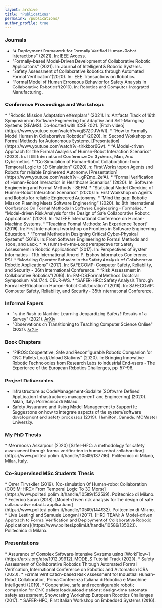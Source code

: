 ```yaml
---
layout: archive
title: "Publications"
permalink: /publications/
author_profile: true
---
```


<h3>Journals</h3>


* “A Deployment Framework for Formally Verified Human-Robot Interactions” (2021). In: IEEE Access.
* "Formally-based Model-Driven Development of Collaborative Robotic Applications" (2021). In: Journal of Intelligent & Robotic Systems.
* “Safety Assessment of Collaborative Robotics through Automated Formal Verification”(2020). In: IEEE Transactions on Robotics.
* “Formal Model of Human Erroneous Behavior for Safety Analysis in Collaborative Robotics”(2019). In: Robotics and Computer-Integrated Manufacturing.

<h3>Conference Proceedings and Workshops</h3>
* "Robotic Mission Adaptation eXemplars" (2021). In: Artifacts Track of 16th Symposium on Software Engineering for Adaptive and Self-Managing Systems (SEAMS). Co-located with ICSE 2021. [Pitch video](https://www.youtube.com/watch?v=gjS7ZDJVrWI).
<!-- * “Experimental Implementation of Discrete Time Quantum Walk with the IBM Qiskit Library” (2021). In: Second International Workshop on Quantum Software Engineering (Q-SE). co-located with ICSE 2021. -->
* “How to Formally Model Human in Collaborative Robotics” (2020). In: Second Workshop on Formal Methods for Autonomous Systems. [Presentation](https://www.youtube.com/watch?v=tirkkbor6Gw).
* “A Model-driven Approach for the Formal Analysis of Human-Robot Interaction Scenarios” (2020). In: IEEE International Conference On Systems, Man, And Cybernetics.
* “Co-Simulation of Human-Robot Collaboration: from Temporal Logic to 3D Simulation” (2020).In: First Workshopon Agents and Robots for reliable Engineered Autonomy. [Presentation](https://www.youtube.com/watch?v=_gPZmo_2efA).
* “Formal Verification of Human-Robot Interaction in Healthcare Scenarios” (2020). In: Software Engineering and Formal Methods - SEFM.
<!-- * “Generalizing an Exactly-1 SAT Solver for Arbitrary Numbers of Variables, Clauses, and K” (2020). In: 1st Quantum Software Engineering and Technology Workshop (QSET). -->
* “Statistical Model Checking of Human-Robot Interaction Scenarios” (2020).In: First Workshop on Agents and Robots for reliable Engineered Autonomy.
* “Mind the gap: Robotic Mission Planning Meets Software Engineering” (2020). In: 8th International Conference On Formal Methods In Software Engineering - Formalise.
* “Model-driven Risk Analysis for the Design of Safe Collaborative Robotic Applications” (2020). In: 1st IEEE International Conference on Human-Machine Systems.
* “Teaching Formal Methods: An Experience Report” (2019). In: First international workshop on Frontiers in Software Engineering Education.
* “Formal Methods in Designing Critical Cyber-Physical Systems” (2019). In: From Software Engineering to Formal Methods and Tools, and Back.
* “A Human-in-the-Loop Perspective for Safety Assessment in Robotic Applications” (2017). In: Perspectives of System Informatics - 11th International Andrei P. Ershov Informatics Conference - PSI.
* “Modeling Operator Behavior in the Safety Analysis of Collaborative Robotic Applications” (2017). In: SAFECOMP: Computer Safety, Reliability, and Security - 36th International Conference.
* “Risk Assessment in Collaborative Robotics”(2016). In: FM-DS:Formal Methods Doctoral Symposium. Vol.1744. CEUR-WS.
* “SAFER-HRC: Safety Analysis Through Formal vERification in Human-Robot Collaboration” (2016). In: SAFECOMP: Computer Safety, Reliability, and Security - 35th International Conference.

<h3>Informal Papers</h3>

* "Is the Rush to Machine Learning Jeopardizing Safety? Results of a Survey" (2021). [ArXiv](https://arxiv.org/abs/2111.14324)
* "Observations on Transitioning to Teaching Computer Science Online" (2021). [ArXiv](https://arxiv.org/abs/2112.11186)




<h3>Book Chapters</h3>

* “PIROS: Cooperative, Safe and Reconfigurable Robotic Companion for CNC Pallets Load/Unload Stations” (2020). In: Bringing Innovative Robotic Technologies from Research Labs to Industrial End-users - The Experience of the European Robotics Challenges, pp. 57–96.

<h3>Project Deliverables</h3>

* Infrastructure as CodeManagement-Sodalite (SOftware Defined AppLication Infrastructures managemenT and Engineering) (2020). Milan, Italy: Politecnico di Milano.
* Safety Assurance and Using Model Management to Support It: Suggestions on how to integrate aspects of the system/software development and safety processes (2019). Hamilton, Canada: MCMaster University.

<h3>My PhD Thesis</h3>
* Mehrnoosh Askarpour (2020) [Safer-HRC: a methodology for safety assessment through formal verification in human-robot collaboration](https://www.politesi.polimi.it/handle/10589/137766). Politecnico di Milano, Milan, Italy.

<h3>Co-Supervised MSc Students Thesis </h3>
* Omer Tiryakiler (2019). [Co-simulation Of Human-robot Collaboration (COSIM-HRC): From Temporal Logic To 3D Morse](https://www.politesi.polimi.it/handle/10589/152569). Politecnico di Milano.
* Federico Buran (2018). [Model-driven risk analysis for the design of safe collaborative robotic applications](https://www.politesi.polimi.it/handle/10589/144932). Politecnico di Milano.
* Livia Lestingi and Samuele Longoni (2017). [HRC-TEAM: A Model-driven Approach to Formal Verification and Deployment of Collaborative Robotic Applications](https://www.politesi.polimi.it/handle/10589/135023). Politecnico di Milano.

<h3>Presentations</h3>
* Assurance of Complex Software-Intensive Systems using [WorkFlow+](https://arxiv.org/abs/1912.09912), MODELS Tutorial Track (2020).
* Safety Assessment of Collaborative Robotics Through Automated Formal Verification, International Conference on Robotics and Automation ICRA (2020).
* Formal Verification-based Risk Assessment for Industrial Human-Robot Collaboration, Prima Conferenza Italiana di Robotica e Macchine Intelligenti (2019).
* Cooperative, safe and reconfigurable robotic companion for CNC pallets load/unload stations: design-time automate safety assessment, Showcasing Workshop European Robotics Challenges (2017).
* SAFER-HRC, First Italian Workshop on Embedded Systems (2016).

<!-- <h3>Reviewer for (selection)</h3>

* RCIM (2019)
* FSDM (2018)
* IEEE-Access (2018–9)
* SAFECOMP (2017–2020)
* IEEEBigData (2016)

<h3>Program Committee</h3>

* AREA2020 -->


<script async src="https://www.googletagmanager.com/gtag/js?id=G-22E0C3YSYV"></script> <script> window.dataLayer = window.dataLayer || []; function gtag(){dataLayer.push(arguments);} gtag('js', new Date()); gtag('config', 'G-22E0C3YSYV'); </script>
